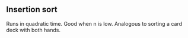 ## Insertion sort

Runs in quadratic time. Good when n is low. Analogous to sorting a card deck with both hands.
